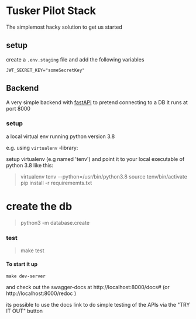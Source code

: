 # Tusker Pilot Stack

The simplemost hacky solution to get us started
## setup

create a `.env.staging` file and add the following variables
```
JWT_SECRET_KEY="someSecretKey"
```

## Backend

A very simple backend with [fastAPI](https://fastapi.tiangolo.com/) to pretend connecting to a DB
it runs at port 8000

### setup 
a local virtual env running python version 3.8

e.g. using `virtualenv` -library:

setup virtualenv (e.g named 'tenv') and point it to your local executable of python 3.8 like this:

> virtualenv tenv --python=/usr/bin/python3.8
> source tenv/bin/activate
> pip install -r requirememts.txt

# create the db

> python3 -m database.create

### test

> make test

#### To start it up
``` 
make dev-server
```

and check out the swagger-docs at http://localhost:8000/docs# (or http://localhost:8000/redoc )

its possible to use the docs link to do simple testing of the APIs via the "TRY IT OUT" button
